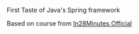 First Taste of Java's Spring framework

Based on course from [In28Minutes Official](https://learning.oreilly.com/course/master-java-web/9781789130133/)
